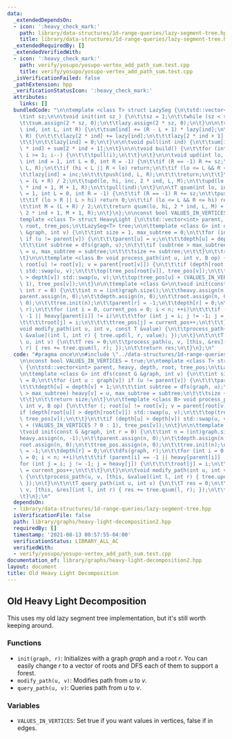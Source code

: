 ```yaml
---
data:
  _extendedDependsOn:
  - icon: ':heavy_check_mark:'
    path: library/data-structures/1d-range-queries/lazy-segment-tree.hpp
    title: library/data-structures/1d-range-queries/lazy-segment-tree.hpp
  _extendedRequiredBy: []
  _extendedVerifiedWith:
  - icon: ':heavy_check_mark:'
    path: verify/yosupo/yosupo-vertex_add_path_sum.test.cpp
    title: verify/yosupo/yosupo-vertex_add_path_sum.test.cpp
  _isVerificationFailed: false
  _pathExtension: hpp
  _verificationStatusIcon: ':heavy_check_mark:'
  attributes:
    links: []
  bundledCode: "\n\ntemplate <class T> struct LazySeg {\n\tstd::vector<T> sum, lazy;\n\
    \tint sz;\n\n\tvoid init(int sz_) {\n\t\tsz = 1;\n\t\twhile (sz < sz_) sz *= 2;\n\
    \t\tsum.assign(2 * sz, 0);\n\t\tlazy.assign(2 * sz, 0);\n\t}\n\n\tvoid push(int\
    \ ind, int L, int R) {\n\t\tsum[ind] += (R - L + 1) * lazy[ind];\n\t\tif (L !=\
    \ R) {\n\t\t\tlazy[2 * ind] += lazy[ind];\n\t\t\tlazy[2 * ind + 1] += lazy[ind];\n\
    \t\t}\n\t\tlazy[ind] = 0;\n\t}\n\n\tvoid pull(int ind) {\n\t\tsum[ind] = sum[2\
    \ * ind] + sum[2 * ind + 1];\n\t}\n\n\tvoid build() {\n\t\tfor (int i = sz - 1;\
    \ i >= 1; i--) {\n\t\t\tpull(i);\n\t\t}\n\t}\n\n\tvoid upd(int lo, int hi, T inc,\
    \ int ind = 1, int L = 0, int R = -1) {\n\t\tif (R == -1) R += sz;\n\t\tpush(ind,\
    \ L, R);\n\t\tif (hi < L || R < lo) return;\n\t\tif (lo <= L && R <= hi) {\n\t\
    \t\tlazy[ind] = inc;\n\t\t\tpush(ind, L, R);\n\t\t\treturn;\n\t\t}\n\t\tint M\
    \ = (L + R) / 2;\n\t\tupd(lo, hi, inc, 2 * ind, L, M);\n\t\tupd(lo, hi, inc, 2\
    \ * ind + 1, M + 1, R);\n\t\tpull(ind);\n\t}\n\n\tT qsum(int lo, int hi, int ind\
    \ = 1, int L = 0, int R = -1) {\n\t\tif (R == -1) R += sz;\n\t\tpush(ind, L, R);\n\
    \t\tif (lo > R || L > hi) return 0;\n\t\tif (lo <= L && R <= hi) return sum[ind];\n\
    \t\tint M = (L + R) / 2;\n\t\treturn qsum(lo, hi, 2 * ind, L, M) + qsum(lo, hi,\
    \ 2 * ind + 1, M + 1, R);\n\t}\n};\n\nconst bool VALUES_IN_VERTICES = true;\n\n\
    template <class T> struct HeavyLight {\n\tstd::vector<int> parent, heavy, depth,\
    \ root, tree_pos;\n\tLazySeg<T> tree;\n\n\ttemplate <class G> int dfs(const G\
    \ &graph, int v) {\n\t\tint size = 1, max_subtree = 0;\n\t\tfor (int u : graph[v])\
    \ if (u != parent[v]) {\n\t\t\tparent[u] = v;\n\t\t\tdepth[u] = depth[v] + 1;\n\
    \t\t\tint subtree = dfs(graph, u);\n\t\t\tif (subtree > max_subtree) heavy[v]\
    \ = u, max_subtree = subtree;\n\t\t\tsize += subtree;\n\t\t}\n\t\treturn size;\n\
    \t}\n\n\ttemplate <class B> void process_path(int u, int v, B op) {\n\t\tfor (;\
    \ root[u] != root[v]; v = parent[root[v]]) {\n\t\t\tif (depth[root[u]] > depth[root[v]])\
    \ std::swap(u, v);\n\t\t\top(tree_pos[root[v]], tree_pos[v]);\n\t\t}\n\t\tif (depth[u]\
    \ > depth[v]) std::swap(u, v);\n\t\top(tree_pos[u] + (VALUES_IN_VERTICES ? 0 :\
    \ 1), tree_pos[v]);\n\t}\n\n\ttemplate <class G>\n\tvoid init(const G &graph,\
    \ int r = 0) {\n\t\tint n = (int)graph.size();\n\t\theavy.assign(n, -1);\n\t\t\
    parent.assign(n, 0);\n\t\tdepth.assign(n, 0);\n\t\troot.assign(n, 0);\n\t\ttree_pos.assign(n,\
    \ 0);\n\t\ttree.init(n);\n\t\tparent[r] = -1;\n\t\tdepth[r] = 0;\n\t\tdfs(graph,\
    \ r);\n\t\tfor (int i = 0, current_pos = 0; i < n; ++i)\n\t\t\tif (parent[i] ==\
    \ -1 || heavy[parent[i]] != i)\n\t\t\tfor (int j = i; j != -1; j = heavy[j]) {\n\
    \t\t\t\troot[j] = i;\n\t\t\t\ttree_pos[j] = current_pos++;\n\t\t\t}\n\t}\n\n\t\
    void modify_path(int u, int v, const T &value) {\n\t\tprocess_path(u, v, [this,\
    \ &value](int l, int r) { tree.upd(l, r, value); });\n\t}\n\t\n\tT query_path(int\
    \ u, int v) {\n\t\tT res = 0;\n\t\tprocess_path(u, v, [this, &res](int l, int\
    \ r) { res += tree.qsum(l, r); });\n\t\treturn res;\n\t}\n};\n"
  code: "#pragma once\n\n#include \"../data-structures/1d-range-queries/lazy-segment-tree.hpp\"\
    \n\nconst bool VALUES_IN_VERTICES = true;\n\ntemplate <class T> struct HeavyLight\
    \ {\n\tstd::vector<int> parent, heavy, depth, root, tree_pos;\n\tLazySeg<T> tree;\n\
    \n\ttemplate <class G> int dfs(const G &graph, int v) {\n\t\tint size = 1, max_subtree\
    \ = 0;\n\t\tfor (int u : graph[v]) if (u != parent[v]) {\n\t\t\tparent[u] = v;\n\
    \t\t\tdepth[u] = depth[v] + 1;\n\t\t\tint subtree = dfs(graph, u);\n\t\t\tif (subtree\
    \ > max_subtree) heavy[v] = u, max_subtree = subtree;\n\t\t\tsize += subtree;\n\
    \t\t}\n\t\treturn size;\n\t}\n\n\ttemplate <class B> void process_path(int u,\
    \ int v, B op) {\n\t\tfor (; root[u] != root[v]; v = parent[root[v]]) {\n\t\t\t\
    if (depth[root[u]] > depth[root[v]]) std::swap(u, v);\n\t\t\top(tree_pos[root[v]],\
    \ tree_pos[v]);\n\t\t}\n\t\tif (depth[u] > depth[v]) std::swap(u, v);\n\t\top(tree_pos[u]\
    \ + (VALUES_IN_VERTICES ? 0 : 1), tree_pos[v]);\n\t}\n\n\ttemplate <class G>\n\
    \tvoid init(const G &graph, int r = 0) {\n\t\tint n = (int)graph.size();\n\t\t\
    heavy.assign(n, -1);\n\t\tparent.assign(n, 0);\n\t\tdepth.assign(n, 0);\n\t\t\
    root.assign(n, 0);\n\t\ttree_pos.assign(n, 0);\n\t\ttree.init(n);\n\t\tparent[r]\
    \ = -1;\n\t\tdepth[r] = 0;\n\t\tdfs(graph, r);\n\t\tfor (int i = 0, current_pos\
    \ = 0; i < n; ++i)\n\t\t\tif (parent[i] == -1 || heavy[parent[i]] != i)\n\t\t\t\
    for (int j = i; j != -1; j = heavy[j]) {\n\t\t\t\troot[j] = i;\n\t\t\t\ttree_pos[j]\
    \ = current_pos++;\n\t\t\t}\n\t}\n\n\tvoid modify_path(int u, int v, const T &value)\
    \ {\n\t\tprocess_path(u, v, [this, &value](int l, int r) { tree.upd(l, r, value);\
    \ });\n\t}\n\t\n\tT query_path(int u, int v) {\n\t\tT res = 0;\n\t\tprocess_path(u,\
    \ v, [this, &res](int l, int r) { res += tree.qsum(l, r); });\n\t\treturn res;\n\
    \t}\n};\n"
  dependsOn:
  - library/data-structures/1d-range-queries/lazy-segment-tree.hpp
  isVerificationFile: false
  path: library/graphs/heavy-light-decomposition2.hpp
  requiredBy: []
  timestamp: '2021-08-13 00:57:55-04:00'
  verificationStatus: LIBRARY_ALL_AC
  verifiedWith:
  - verify/yosupo/yosupo-vertex_add_path_sum.test.cpp
documentation_of: library/graphs/heavy-light-decomposition2.hpp
layout: document
title: Old Heavy Light Decomposition
---
```


## Old Heavy Light Decomposition

This uses my old lazy segment tree implementation, but it's still worth keeping around. 

### Functions
- `init(graph, r)`: Initializes with a graph $graph$ and a root $r$. You can easily change $r$ to a vector of roots and DFS each of them to support a forest. 
- `modify_path(u, v)`: Modifies path from $u$ to $v$. 
- `query_path(u, v)`: Queries path from $u$ to $v$. 

### Variables
- `VALUES_IN_VERTICES`: Set true if you want values in vertices, false if in edges. 

